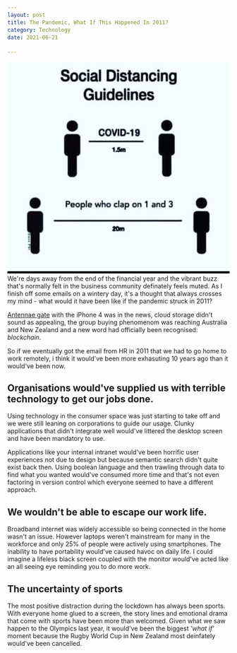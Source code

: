```yaml
---
layout: post
title: The Pandemic, What If This Happened In 2011?
category: Technology
date: 2021-06-21

---
```


![covid-19](/images/covid-19.PNG)We're days away from the end of the financial year and the vibrant buzz that's normally felt in the business community definately feels muted. As I finish off some emails on a wintery day, it's a thought that always crosses my mind - what would it have been like if the pandemic struck in 2011?

[Antennae gate](https://www.businessinsider.com.au/apple-antennagate-scandal-timeline-10-year-anniversary-2020-7?r=US&IR=T) with the iPhone 4 was in the news, cloud storage didn't sound as appealing, the group buying phenomenom was reaching Australia and New Zealand and a new word had officially been recognised: *blockchain*. 

So if we eventually got the email from HR in 2011 that we had to go home to work remotely, i think it would've been more exhasuting 10 years ago than it would've been now.

## Organisations would've supplied us with terrible technology to get our jobs done.

Using technology in the consumer space was just starting to take off and we were still leaning on corporations to guide our usage. Clunky applications that didn't integrate well would've littered the desktop screen and have been mandatory to use.

Applications like your internal intranet would've been horrific user experiences not due to design but because semantic search didn't quite exist back then. Using boolean language and then trawling through data to find what you wanted would've consumed more time and that's not even factoring in version control which everyone seemed to have a different approach.

## We wouldn't be able to escape our work life.

Broadband internet was widely accessible so being connected in the home wasn't an issue. However laptops weren't mainstream for many in the workforce and only 25% of people were actively using smartphones. The inability to have portability would've caused havoc on daily life. I could imagine a lifeless black screen coupled with the monitor would've acted like an all seeing eye reminding you to do more work.

## The uncertainty of sports

The most positive distraction during the lockdown has always been sports. With everyone home glued to a screen, the story lines and emotional drama that come with sports have been more than welcomed. Given what we saw happen to the Olympics last year, it would've been the biggest *'what if'* moment because the Rugby World Cup in New Zealand most deinfately would've been cancelled.